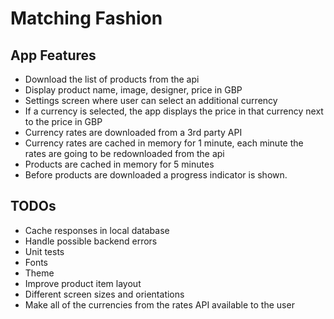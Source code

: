 # Matching Fashion

## App Features
- Download the list of products from the api
- Display product name, image, designer, price in GBP
- Settings screen where user can select an additional currency
- If a currency is selected, the app displays the price in that currency next to the price in GBP
- Currency rates are downloaded from a 3rd party API
- Currency rates are cached in memory for 1 minute, each minute the rates are going to be redownloaded from the api
- Products are cached in memory for 5 minutes
- Before products are downloaded a progress indicator is shown.

## TODOs
- Cache responses in local database
- Handle possible backend errors
- Unit tests
- Fonts
- Theme
- Improve product item layout
- Different screen sizes and orientations
- Make all of the currencies from the rates API available to the user
